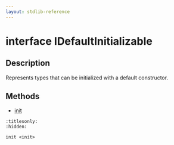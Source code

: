 ```yaml
---
layout: stdlib-reference
---
```


# interface IDefaultInitializable

## Description

Represents types that can be initialized with a default constructor.


## Methods

* [init](init)


```{toctree}
:titlesonly:
:hidden:

init <init>
```

